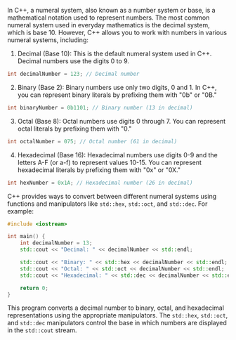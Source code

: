 In C++, a numeral system, also known as a number system or base, is a mathematical notation used to represent numbers. The most common numeral system used in everyday mathematics is the decimal system, which is base 10. However, C++ allows you to work with numbers in various numeral systems, including:

1. Decimal (Base 10): This is the default numeral system used in C++. Decimal numbers use the digits 0 to 9.

```cpp
int decimalNumber = 123; // Decimal number
```

2. Binary (Base 2): Binary numbers use only two digits, 0 and 1. In C++, you can represent binary literals by prefixing them with "0b" or "0B."

```cpp
int binaryNumber = 0b1101; // Binary number (13 in decimal)
```

3. Octal (Base 8): Octal numbers use digits 0 through 7. You can represent octal literals by prefixing them with "0."

```cpp
int octalNumber = 075; // Octal number (61 in decimal)
```

4. Hexadecimal (Base 16): Hexadecimal numbers use digits 0-9 and the letters A-F (or a-f) to represent values 10-15. You can represent hexadecimal literals by prefixing them with "0x" or "0X."

```cpp
int hexNumber = 0x1A; // Hexadecimal number (26 in decimal)
```

C++ provides ways to convert between different numeral systems using functions and manipulators like `std::hex`, `std::oct`, and `std::dec`. For example:

```cpp
#include <iostream>

int main() {
    int decimalNumber = 13;
    std::cout << "Decimal: " << decimalNumber << std::endl;

    std::cout << "Binary: " << std::hex << decimalNumber << std::endl;
    std::cout << "Octal: " << std::oct << decimalNumber << std::endl;
    std::cout << "Hexadecimal: " << std::dec << decimalNumber << std::endl;

    return 0;
}
```

This program converts a decimal number to binary, octal, and hexadecimal representations using the appropriate manipulators. The `std::hex`, `std::oct`, and `std::dec` manipulators control the base in which numbers are displayed in the `std::cout` stream.
